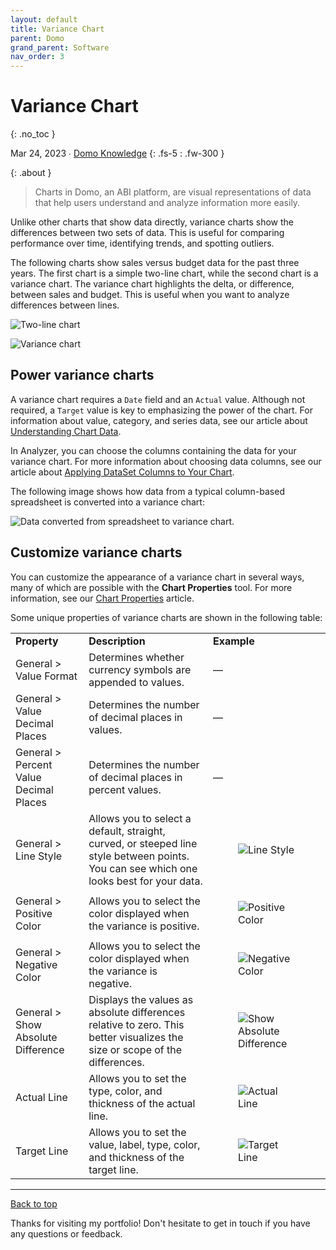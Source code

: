 ```yaml
---
layout: default
title: Variance Chart
parent: Domo
grand_parent: Software
nav_order: 3
---
```


# Variance Chart
{: .no_toc }

Mar 24, 2023 ∙ [Domo Knowledge](https://domo-support.domo.com/s/article/000005156?language=en_US)
{: .fs-5 : .fw-300 }

{:  .about }
> Charts in Domo, an ABI platform, are visual representations of data that help users understand and analyze information more easily.

Unlike other charts that show data directly, variance charts show the differences between two sets of data. This is useful for comparing performance over time, identifying trends, and spotting outliers.

The following charts show sales versus budget data for the past three years. The first chart is a simple two-line chart, while the second chart is a variance chart. The variance chart highlights the delta, or difference, between sales and budget. This is useful when you want to analyze differences between lines.

![Two-line chart](https://github.com/haileytapia/portfolio/assets/78626762/9c98424a-334c-4b49-bb4d-8f0b9d85932b)

![Variance chart](https://github.com/haileytapia/portfolio/assets/78626762/23aa52fa-224e-443f-bfe5-4b90664c305b)

## Power variance charts

A variance chart requires a `Date` field and an `Actual` value. Although not required, a `Target` value is key to emphasizing the power of the chart. For information about value, category, and series data, see our article about [Understanding Chart Data](https://domo-support.domo.com/s/article/360043428693?language=en_US).

In Analyzer, you can choose the columns containing the data for your variance chart. For more information about choosing data columns, see our article about [Applying DataSet Columns to Your Chart](https://domo-support.domo.com/s/article/360043428713?language=en_US).

The following image shows how data from a typical column-based spreadsheet is converted into a variance chart:

![Data converted from spreadsheet to variance chart.](https://github.com/haileytapia/portfolio/assets/78626762/62ef91ef-f7f1-44d4-8991-721566adbd5b)

## Customize variance charts

You can customize the appearance of a variance chart in several ways, many of which are possible with the **Chart Properties** tool. For more information, see our [Chart Properties](https://domo-support.domo.com/s/article/360042925374?language=en_US) article.

Some unique properties of variance charts are shown in the following table:

<table>
    <tbody>
        <tr>
            <td>
                <strong>Property</strong>
            </td>
            <td>
                <strong>Description</strong>
            </td>
            <td>
                <strong>Example</strong>
            </td>
        </tr>
        <tr>
            <td>
                General &gt; Value Format
            </td>
            <td>
                Determines whether currency symbols are appended to values.
            </td>
            <td>
                —
            </td>
        </tr>
        <tr>
            <td>
                General &gt; Value Decimal Places
            </td>
            <td>
                Determines the number of decimal places in values.
            </td>
            <td>
                —
            </td>
        </tr>
        <tr>
            <td>
                General &gt; Percent Value Decimal Places
            </td>
            <td>
                Determines the number of decimal places in percent values.
            </td>
            <td>
                —
            </td>
        </tr>
        <tr>
            <td>
                General &gt; Line Style
            </td>
            <td>
                Allows you to select a default, straight, curved, or steeped line style between points. You can see which one looks best for your data.
            </td>
            <td>
                <figure class="image">
                    <img src="https://domo-support.domo.com/servlet/rtaImage?eid=ka05w000001277K&amp;feoid=00N5w00000Ri7BU&amp;refid=0EM5w000006u8jU" alt="Line Style">
                </figure>
            </td>
        </tr>
        <tr>
            <td>
                General &gt; Positive Color
            </td>
            <td>
                Allows you to select the color displayed when the variance is positive.
            </td>
            <td>
                <figure class="image">
                    <img src="https://domo-support.domo.com/servlet/rtaImage?eid=ka05w000001277K&amp;feoid=00N5w00000Ri7BU&amp;refid=0EM5w000006u8jZ" alt="Positive Color">
                </figure>
            </td>
        </tr>
        <tr>
            <td>
                General &gt; Negative Color
            </td>
            <td>
                Allows you to select the color displayed when the variance is negative.
            </td>
            <td>
                <figure class="image">
                    <img src="https://domo-support.domo.com/servlet/rtaImage?eid=ka05w000001277K&amp;feoid=00N5w00000Ri7BU&amp;refid=0EM5w000006u8je" alt="Negative Color">
                </figure>
            </td>
        </tr>
        <tr>
            <td>
                General &gt; Show Absolute Difference
            </td>
            <td>
                Displays the values as absolute differences relative to zero. This better visualizes the size or scope of the differences.
            </td>
            <td>
                <figure class="image">
                    <img src="https://domo-support.domo.com/servlet/rtaImage?eid=ka05w000001277K&amp;feoid=00N5w00000Ri7BU&amp;refid=0EM5w000006u8kh" alt="Show Absolute Difference">
                </figure>
            </td>
        </tr>
        <tr>
            <td>
                Actual Line
            </td>
            <td>
                Allows you to set the type, color, and thickness of the actual line.
            </td>
            <td>
                <figure class="image">
                    <img src="https://domo-support.domo.com/servlet/rtaImage?eid=ka05w000001277K&amp;feoid=00N5w00000Ri7BU&amp;refid=0EM5w000006uAdO" alt="Actual Line">
                </figure>
            </td>
        </tr>
        <tr>
            <td>
                Target Line
            </td>
            <td>
                Allows you to set the value, label, type, color, and thickness of the target line.
            </td>
            <td>
                <figure class="image">
                    <img src="https://domo-support.domo.com/servlet/rtaImage?eid=ka05w000001277K&amp;feoid=00N5w00000Ri7BU&amp;refid=0EM5w000006u8jo" alt="Target Line">
                </figure>
            </td>
        </tr>
    </tbody>
</table>

---

[Back to top](#top)

Thanks for visiting my portfolio! Don't hesitate to get in touch if you have any questions or feedback.
